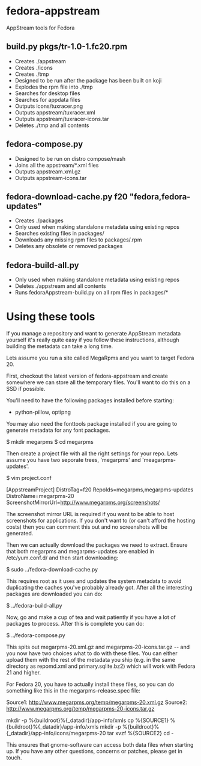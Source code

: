 fedora-appstream
================

AppStream tools for Fedora

build.py pkgs/tr-1.0-1.fc20.rpm
---
 * Creates ./appstream
 * Creates ./icons
 * Creates ./tmp
 * Designed to be run after the package has been built on koji
 * Explodes the rpm file into ./tmp
 * Searches for desktop files
 * Searches for appdata files
 * Outputs icons/tuxracer.png
 * Outputs appstream/tuxracer.xml
 * Outputs appstream/tuxracer-icons.tar
 * Deletes ./tmp and all contents

fedora-compose.py
---
 * Designed to be run on distro compose/mash
 * Joins all the appstream/*.xml files
 * Outputs appstream.xml.gz
 * Outputs appstream-icons.tar

fedora-download-cache.py f20 "fedora,fedora-updates"
---
 * Creates ./packages
 * Only used when making standalone metadata using existing repos
 * Searches existing files in packages/
 * Downloads any missing rpm files to packages/.rpm
 * Deletes any obsolete or removed packages

fedora-build-all.py
---
 * Only used when making standalone metadata using existing repos
 * Deletes ./appstream and all contents
 * Runs fedoraAppstream-build.py on all rpm files in packages/*

Using these tools
=================

If you manage a repository and want to generate AppStream metadata yourself
it's really quite easy if you follow these instructions, although building the
metadata can take a long time.

Lets assume you run a site called MegaRpms and you want to target Fedora 20.

First, checkout the latest version of fedora-appstream and create somewhere we
can store all the temporary files. You'll want to do this on a SSD if possible.

You'll need to have the following packages installed before starting:

 * python-pillow, optipng

You may also need the fonttools package installed if you are going to generate
metadata for any font packages.

$ mkdir megarpms
$ cd megarpms

Then create a project file with all the right settings for your repo.
Lets assume you have two seporate trees, 'megarpms' and 'meagarpms-updates'.

$ vim project.conf

[AppstreamProject]
DistroTag=f20
RepoIds=megarpms,megarpms-updates
DistroName=megarpms-20
ScreenshotMirrorUrl=http://www.megarpms.org/screenshots/

The screenshot mirror URL is required if you want to be able to host screenshots
for applications. If you don't want to (or can't afford the hosting costs) then
you can comment this out and no screenshots will be generated.

Then we can actually download the packages we need to extract. Ensure that both
megarpms and megarpms-updates are enabled in /etc/yum.conf.d/ and then start
downloading:

$ sudo ../fedora-download-cache.py

This requires root as it uses and updates the system metadata to avoid
duplicating the caches you've probably already got. After all the interesting
packages are downloaded you can do:

$ ../fedora-build-all.py

Now, go and make a cup of tea and wait patiently if you have a lot of packages
to process. After this is complete you can do:

$ ../fedora-compose.py

This spits out megarpms-20.xml.gz and megarpms-20-icons.tar.gz -- and you now
have two choices what to do with these files. You can either upload them with
the rest of the metadata you ship (e.g. in the same directory as repomd.xml
and primary.sqlite.bz2) which will work with Fedora 21 and higher.

For Fedora 20, you have to actually install these files, so you can do something
like this in the megarpms-release.spec file:

Source1:   http://www.megarpms.org/temp/megarpms-20.xml.gz
Source2:   http://www.megarpms.org/temp/megarpms-20-icons.tar.gz

mkdir -p %{buildroot}%{_datadir}/app-info/xmls
cp %{SOURCE1} %{buildroot}%{_datadir}/app-info/xmls
mkdir -p %{buildroot}%{_datadir}/app-info/icons/megarpms-20
tar xvzf %{SOURCE2}
cd -

This ensures that gnome-software can access both data files when starting up.
If you have any other questions, concerns or patches, please get in touch.
